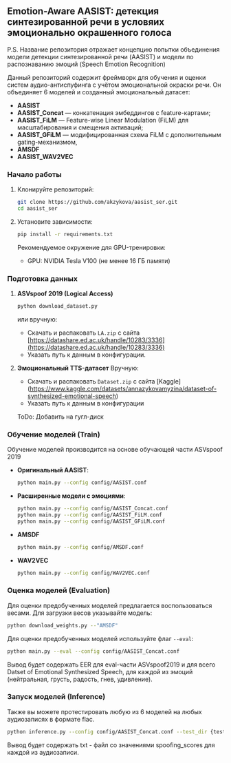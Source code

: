 ## Emotion-Aware AASIST: детекция синтезированной речи в условяих эмоционально окрашенного голоса

P.S. Название репозитория отражает концепцию попытки объединения модели детекции синтезированной речи (AASIST) и модели по распознаванию эмоций (Speech Emotion Recognition)

Данный репозиторий содержит фреймворк для обучения и оценки систем аудио-антиспуфинга с учётом эмоциональной окраски речи. Он объединяет 6 моделей и созданный эмоциональный датасет:

* **AASIST**
* **AASIST\_Concat** — конкатенация эмбеддингов с feature-картами;
* **AASIST\_FiLM** — Feature-wise Linear Modulation (FiLM) для масштабирования и смещения активаций;
* **AASIST\_GFiLM** — модифицированная схема FiLM с дополнительным gating-механизмом,
* **AMSDF**
* **AASIST\_WAV2VEC**

### Начало работы

1. Клонируйте репозиторий:

   ```bash
   git clone https://github.com/akzykova/aasist_ser.git
   cd aasist_ser
   ```
2. Установите зависимости:

   ```bash
   pip install -r requirements.txt
   ```

   Рекомендуемое окружение для GPU-тренировки:

   * GPU: NVIDIA Tesla V100 (не менее 16 ГБ памяти)

### Подготовка данных

1. **ASVspoof 2019 (Logical Access)**

   ```bash
   python download_dataset.py
   ```

   или вручную:

   * Скачать и распаковать `LA.zip` с сайта [https://datashare.ed.ac.uk/handle/10283/3336](https://datashare.ed.ac.uk/handle/10283/3336)
   * Указать путь к данным в конфигурации.

2. **Эмоциональный TTS-датасет**
   Вручную:

   * Скачать и распаковать `Dataset.zip` с сайта [Kaggle] (https://www.kaggle.com/datasets/annazykovamyzina/dataset-of-synthesized-emotional-speech)
   * Указать путь к данным в конфигурации

   ToDo:
   Добавить на гугл-диск

### Обучение моделей (Train)

Обучение моделей производится на основе обучающей части ASVspoof 2019

* **Оригинальный AASIST**:

  ```bash
  python main.py --config config/AASIST.conf
  ```

* **Расширенные модели с эмоциями**:

  ```bash
  python main.py --config config/AASIST_Concat.conf
  python main.py --config config/AASIST_FiLM.conf
  python main.py --config config/AASIST_GFiLM.conf
  ```

* **AMSDF**

   ```bash
   python main.py --config config/AMSDF.conf
   ``` 

* **WAV2VEC**

   ```bash
   python main.py --config config/WAV2VEC.conf
   ``` 

### Оценка моделей (Evaluation)

Для оценки предобученных моделей предлагается воспользоваться весами. Для загрузки весов указывайте модель:

   ```bash
   python download_weights.py --"AMSDF"
   ``` 

Для оценки предобученных моделей используйте флаг `--eval`:

```bash
python main.py --eval --config config/AASIST_Concat.conf
```

Вывод будет содержать EER для eval-части ASVspoof2019 и для всего Datset of Emotional Synthesized Speech, для каждой из эмоций (нейтральная, грусть, радость, гнев, удивление).

### Запуск моделей (Inference)
Также вы можете протестировать любую из 6 моделей на любых аудиозаписях в формате flac.

```bash
python inference.py --config config/AASIST_Concat.conf --test_dir {test_dir}
```
Вывод будет содержать txt - файл со значениями spoofing_scores для каждой из аудиозаписи.

